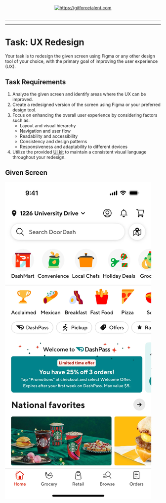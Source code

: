 <div align="center">
	<a target="_blank" href="https://gitforcetalent.com">
        <picture>
            <source media="(prefers-color-scheme: dark)" srcset="https://gitforcetalent.com/_next/image?url=%2Fimages%2Flogo-light.png&w=1920&q=75">
            <source media="(prefers-color-scheme: light)" srcset="https://gitforcetalent.com/_next/image?url=%2Fimages%2Flogo.png&w=1920&q=75">
            <img alt="https://gitforcetalent.com" src="https://gitforcetalent.com/_next/image?url=%2Fimages%2Flogo.png">
        </picture>
	</a>
    <br />
    <br />
</div>

---

---

# Task: UX Redesign

Your task is to redesign the given screen using Figma or any other design tool of your choice, with the primary goal of improving the user experience (UX).

## Task Requirements

1. Analyze the given screen and identify areas where the UX can be improved.
2. Create a redesigned version of the screen using Figma or your preferred design tool.
3. Focus on enhancing the overall user experience by considering factors such as:
   - Layout and visual hierarchy
   - Navigation and user flow
   - Readability and accessibility
   - Consistency and design patterns
   - Responsiveness and adaptability to different devices
4. Utilize the provided [UI kit](https://www.figma.com/design/kJdNyLjrI2DhIaW49PpEOd/UI-Starter-Kit?node-id=1823-1994&t=jAJOs1G6qQIqeMNk-1) to maintain a consistent visual language throughout your redesign.

## Given Screen

![Ref. UI](image.png)
